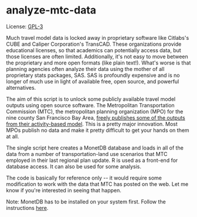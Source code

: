 analyze-mtc-data
================

License: [GPL-3](http://www.gnu.org/licenses/gpl.html)

Much travel model data is locked away in proprietary software like Citlabs's CUBE and Caliper Corporation's TransCAD. These organizations provide educational licenses, so that academics can potentially access data, but those licenses are often limited. Additionally, it's not easy to move between the proprietary and more open formats (like plain text!). What's worse is that planning agencies often analyze their data using the mother of all proprietary stats packages, SAS. SAS is profoundly expensive and is no longer of much use in light of available free, open source, and powerful alternatives.

The aim of this script is to unlock some publicly available travel model outputs using open source software. The Metropolitan Transportation Commission (MTC), the metropolitan planning organization (MPO) for the nine county San Francisco Bay Area, [freely publishes some of the outputs from their activity-based model](http://mtcgis.mtc.ca.gov/foswiki/Main/DataRepository). This is a pretty major innovation. Most MPOs publish no data and make it pretty difficult to get your hands on them at all.

The single script here creates a MonetDB database and loads in all of the data from a number of transportation-land use scenarios that MTC employed in their last regional plan update. R is used as a front-end for database access. It can also be used for some analysis.

The code is basically for reference only -- it would require some modification to work with the data that MTC has posted on the web. Let me know if you're interested in seeing that happen.

Note: MonetDB has to be installed on your system first. Follow the instructions [here](https://github.com/ajdamico/usgsd/blob/master/MonetDB/monetdb%20installation%20instructions.R). 